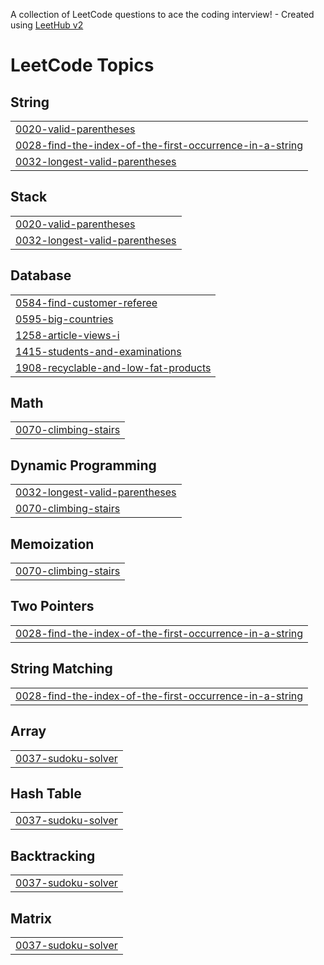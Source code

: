 A collection of LeetCode questions to ace the coding interview! - Created using [LeetHub v2](https://github.com/arunbhardwaj/LeetHub-2.0)
<!---LeetCode Topics Start-->
# LeetCode Topics
## String
|  |
| ------- |
| [0020-valid-parentheses](https://github.com/Remanth8/leetcode/tree/master/0020-valid-parentheses) |
| [0028-find-the-index-of-the-first-occurrence-in-a-string](https://github.com/Remanth8/leetcode/tree/master/0028-find-the-index-of-the-first-occurrence-in-a-string) |
| [0032-longest-valid-parentheses](https://github.com/Remanth8/leetcode/tree/master/0032-longest-valid-parentheses) |
## Stack
|  |
| ------- |
| [0020-valid-parentheses](https://github.com/Remanth8/leetcode/tree/master/0020-valid-parentheses) |
| [0032-longest-valid-parentheses](https://github.com/Remanth8/leetcode/tree/master/0032-longest-valid-parentheses) |
## Database
|  |
| ------- |
| [0584-find-customer-referee](https://github.com/Remanth8/leetcode/tree/master/0584-find-customer-referee) |
| [0595-big-countries](https://github.com/Remanth8/leetcode/tree/master/0595-big-countries) |
| [1258-article-views-i](https://github.com/Remanth8/leetcode/tree/master/1258-article-views-i) |
| [1415-students-and-examinations](https://github.com/Remanth8/leetcode/tree/master/1415-students-and-examinations) |
| [1908-recyclable-and-low-fat-products](https://github.com/Remanth8/leetcode/tree/master/1908-recyclable-and-low-fat-products) |
## Math
|  |
| ------- |
| [0070-climbing-stairs](https://github.com/Remanth8/leetcode/tree/master/0070-climbing-stairs) |
## Dynamic Programming
|  |
| ------- |
| [0032-longest-valid-parentheses](https://github.com/Remanth8/leetcode/tree/master/0032-longest-valid-parentheses) |
| [0070-climbing-stairs](https://github.com/Remanth8/leetcode/tree/master/0070-climbing-stairs) |
## Memoization
|  |
| ------- |
| [0070-climbing-stairs](https://github.com/Remanth8/leetcode/tree/master/0070-climbing-stairs) |
## Two Pointers
|  |
| ------- |
| [0028-find-the-index-of-the-first-occurrence-in-a-string](https://github.com/Remanth8/leetcode/tree/master/0028-find-the-index-of-the-first-occurrence-in-a-string) |
## String Matching
|  |
| ------- |
| [0028-find-the-index-of-the-first-occurrence-in-a-string](https://github.com/Remanth8/leetcode/tree/master/0028-find-the-index-of-the-first-occurrence-in-a-string) |
## Array
|  |
| ------- |
| [0037-sudoku-solver](https://github.com/Remanth8/leetcode/tree/master/0037-sudoku-solver) |
## Hash Table
|  |
| ------- |
| [0037-sudoku-solver](https://github.com/Remanth8/leetcode/tree/master/0037-sudoku-solver) |
## Backtracking
|  |
| ------- |
| [0037-sudoku-solver](https://github.com/Remanth8/leetcode/tree/master/0037-sudoku-solver) |
## Matrix
|  |
| ------- |
| [0037-sudoku-solver](https://github.com/Remanth8/leetcode/tree/master/0037-sudoku-solver) |
<!---LeetCode Topics End-->